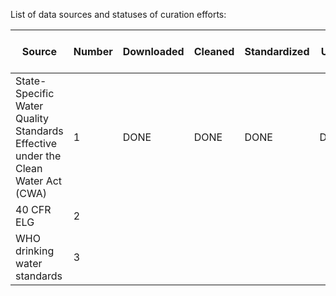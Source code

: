 
List of data sources and statuses of curation efforts:

| Source                                                                           | Number | Downloaded | Cleaned | Standardized | Units | Numerical Values | End-use | Compounds | Duration | Notes | Meta | Source-family designation | URL  | Parent data archived | Final QC | Archived | Merged into DB | Effective  |
|----------------------------------------------------------------------------------|--------|------------|---------|--------------|-------|------------------|---------|-----------|----------|-------|------|---------------------------|------|----------------------|----------|----------|----------------|------------|
| State-Specific Water Quality Standards Effective under the Clean Water Act (CWA) | 1      | DONE       | DONE    | DONE         | DONE  | DONE             | DONE    | DONE      | DONE     | DONE  | DONE | DONE                      | DONE | DONE                 | DONE     | DONE     | DONE           | 2025_01_03 |
| 40 CFR ELG                                                                       | 2      |            |         |              |       |                  |         |           |          |       |      |                           |      |                      |          |          |                |            |
| WHO drinking water standards                                                     | 3      |            |         |              |       |                  |         |           |          |       |      |                           |      |                      |          |          |                |            |
